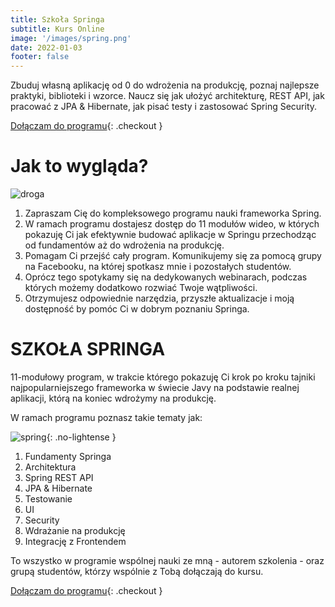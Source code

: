 ```yaml
---
title: Szkoła Springa
subtitle: Kurs Online
image: '/images/spring.png'
date: 2022-01-03
footer: false
---
```


Zbuduj własną aplikację od 0 do wdrożenia na produkcję, poznaj najlepsze praktyki, biblioteki i wzorce. Naucz się jak ułożyć architekturę, REST API, jak pracować z JPA & Hibernate, jak pisać testy i zastosować Spring Security.

[Dołączam do programu](https://edu.sztukakodu.pl/zamowienie/?add-to-cart=2507){: .checkout }

# Jak to wygląda?

![droga](https://szkolaspringa.pl/wp-content/uploads/2021/01/spring-droga-1536x584.png)

1. Zapraszam Cię do kompleksowego programu nauki frameworka Spring.
2. W ramach programu dostajesz dostęp do 11 modułów wideo, w których pokazuję Ci jak efektywnie budować aplikacje w Springu przechodząc od fundamentów aż do wdrożenia na produkcję.
3. Pomagam Ci przejść cały program. Komunikujemy się za pomocą grupy na Facebooku, na której spotkasz mnie i pozostałych studentów.
4. Oprócz tego spotykamy się na dedykowanych webinarach, podczas których możemy dodatkowo rozwiać Twoje wątpliwości.
5. Otrzymujesz odpowiednie narzędzia, przyszłe aktualizacje i moją dostępność by pomóc Ci w dobrym poznaniu Springa.


# SZKOŁA SPRINGA
11-modułowy program, w trakcie którego pokazuję Ci krok po kroku tajniki najpopularniejszego frameworka w świecie Javy na podstawie realnej aplikacji, którą na koniec wdrożymy na produkcję.

W ramach programu poznasz takie tematy jak:

![spring](https://szkolaspringa.pl/wp-content/uploads/2021/01/spring2021_inside-1024x886.jpg#right){: .no-lightense }

1. Fundamenty Springa
2. Architektura
3. Spring REST API
4. JPA & Hibernate
5. Testowanie
6. UI
7. Security
8. Wdrażanie na produkcję
9. Integrację z Frontendem

To wszystko w programie wspólnej nauki ze mną - autorem szkolenia - oraz grupą studentów, którzy wspólnie z Tobą dołączają do kursu.


[Dołączam do programu](https://edu.sztukakodu.pl/zamowienie/?add-to-cart=2507){: .checkout }

